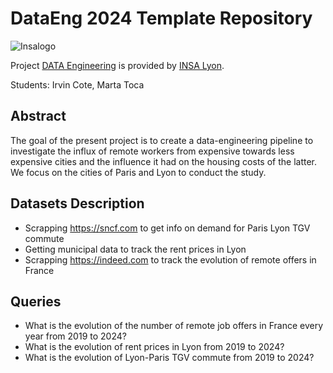# DataEng 2024 Template Repository

![Insalogo](./images/logo-insa_0.png)

Project [DATA Engineering](https://www.riccardotommasini.com/courses/dataeng-insa-ot/) is provided by [INSA Lyon](https://www.insa-lyon.fr/).

Students: Irvin Cote, Marta Toca

## Abstract

The goal of the present project is to create a data-engineering pipeline to investigate the influx of remote workers from expensive towards less expensive cities  and the influence it had on the housing costs of the latter.
We focus on the cities of Paris and Lyon to conduct the study.

## Datasets Description 

- Scrapping https://sncf.com to get info on demand for Paris Lyon TGV commute 
- Getting municipal data to track the rent prices in Lyon
- Scrapping https://indeed.com to track the evolution of remote offers in France

## Queries 

- What is the evolution of the number of remote job offers in France every year from 2019 to 2024?
- What is the evolution of rent prices in Lyon from 2019 to 2024?
- What is the evolution of Lyon-Paris TGV commute from 2019 to 2024?